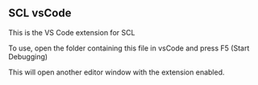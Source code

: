 ## SCL vsCode

This is the VS Code extension for SCL

To use, open the folder containing this file in vsCode and press F5 (Start Debugging)

This will open another editor window with the extension enabled.